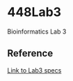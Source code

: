 # 448Lab3
Bioinformatics Lab 3

## Reference
[Link to Lab3 specs](http://users.csc.calpoly.edu/~dekhtyar/448-Fall2015/labs/lab03.448.pdf)
